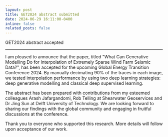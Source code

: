 ```yaml
---
layout: post
title: GET2024 abstract submitted
date: 2024-06-29 16:11:00-0400
inline: false
related_posts: false
---
```


GET2024 abstract accepted

---

I am pleased to announce that the paper, titled "What Can Generative Modelling Do for Interpolation of Extremely Sparse Wind Farm Seismic Data?", has been accepted for the upcoming Global Energy Transition Conference 2024.  By manually decimating 90% of the traces in each image, we tested interpolation performance by using two deep learning strategies: deep generative modelling and classical deep supervised learning.

The abstract has been prepared with contributions from my esteemed colleagues Arash Jafargandomi, Rob Telling at Shearwater Geoservices and Dr Jing Sun at Delft University of Technology. We are looking forward to sharing our findings with the global community and engaging in fruitful discussions at the conference.

Thank you to everyone who supported this research. More details will follow upon acceptance of our work.